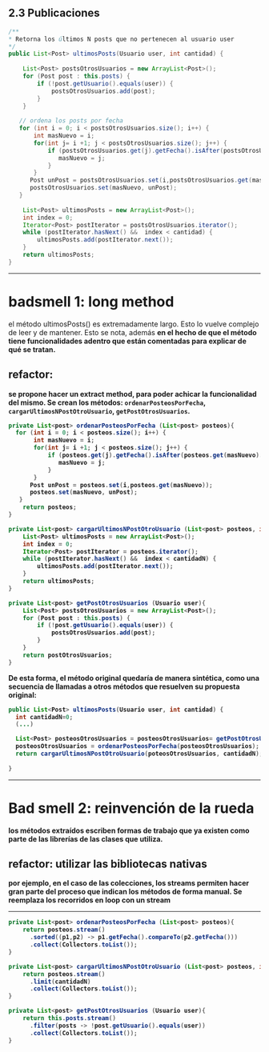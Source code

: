 ## 2.3 Publicaciones

```java
/**
* Retorna los últimos N posts que no pertenecen al usuario user
*/
public List<Post> ultimosPosts(Usuario user, int cantidad) {
        
    List<Post> postsOtrosUsuarios = new ArrayList<Post>();
    for (Post post : this.posts) {
        if (!post.getUsuario().equals(user)) {
            postsOtrosUsuarios.add(post);
        }
    }
        
   // ordena los posts por fecha
   for (int i = 0; i < postsOtrosUsuarios.size(); i++) {
       int masNuevo = i;
       for(int j= i +1; j < postsOtrosUsuarios.size(); j++) {
           if (postsOtrosUsuarios.get(j).getFecha().isAfter(postsOtrosUsuarios.get(masNuevo).getFecha())) {
              masNuevo = j;
           }    
       }
      Post unPost = postsOtrosUsuarios.set(i,postsOtrosUsuarios.get(masNuevo));
      postsOtrosUsuarios.set(masNuevo, unPost);    
   }
        
    List<Post> ultimosPosts = new ArrayList<Post>();
    int index = 0;
    Iterator<Post> postIterator = postsOtrosUsuarios.iterator();
    while (postIterator.hasNext() &&  index < cantidad) {
        ultimosPosts.add(postIterator.next());
    }
    return ultimosPosts;
}

```
---
# badsmell 1: long method
el método ultimosPosts() es extremadamente largo. Esto lo vuelve complejo de leer y de mantener. Esto se nota, además <b/>
en el hecho de que el método tiene funcionalidades adentro que están comentadas para explicar de qué se tratan.
## refactor: 
se propone hacer un extract method, para poder achicar la funcionalidad del mismo. Se crean los métodos: <b/>
`ordenarPosteosPorFecha`, `cargarUltimosNPostOtroUsuario`, `getPostOtrosUsuarios`.

```java
private List<post> ordenarPosteosPorFecha (List<post> posteos){
  for (int i = 0; i < posteos.size(); i++) {
       int masNuevo = i;
       for(int j= i +1; j < posteos.size(); j++) {
           if (posteos.get(j).getFecha().isAfter(posteos.get(masNuevo).getFecha())) {
              masNuevo = j;
           }    
       }
      Post unPost = posteos.set(i,posteos.get(masNuevo));
      posteos.set(masNuevo, unPost);    
   }
    return posteos;
}

private List<post> cargarUltimosNPostOtroUsuario (List<post> posteos, int cantidadN){
    List<Post> ultimosPosts = new ArrayList<Post>();
    int index = 0;
    Iterator<Post> postIterator = posteos.iterator();
    while (postIterator.hasNext() &&  index < cantidadN) {
        ultimosPosts.add(postIterator.next());
    }
    return ultimosPosts;
}

private List<post> getPostOtrosUsuarios (Usuario user){
    List<Post> postsOtrosUsuarios = new ArrayList<Post>();
    for (Post post : this.posts) {
        if (!post.getUsuario().equals(user)) {
            postsOtrosUsuarios.add(post);
        }
    }
    return postOtrosUsuarios;
}

```
De esta forma, el método original quedaría de manera sintética, como una secuencia de llamadas a otros métodos que resuelven <b/>
su propuesta original:

```java
public List<Post> ultimosPosts(Usuario user, int cantidad) {
  int cantidadN=0;
  (...)

  List<Post> posteosOtrosUsuarios = posteosOtrosUsuarios= getPostOtrosUsuarios(user);
  posteosOtrosUsuarios = ordenarPosteosPorFecha(posteosOtrosUsuarios);
  return cargarUltimosNPostOtroUsuario(poteosOtrosUsuarios, cantidadN);
  
}
```
---
# Bad smell 2: reinvención de la rueda
los métodos extraídos escriben formas de trabajo que ya existen como parte de las librerías de las clases que utiliza. 
## refactor: utilizar las bibliotecas nativas
por ejemplo, en el caso de las colecciones, los streams permiten hacer gran parte del proceso que indican los métodos <b/>
de forma manual. Se reemplaza los recorridos en loop con un stream

---

```java
private List<post> ordenarPosteosPorFecha (List<post> posteos){
    return posteos.stream()
      .sorted((p1,p2) -> p1.getFecha().compareTo(p2.getFecha()))
      .collect(Collectors.toList());
}

private List<post> cargarUltimosNPostOtroUsuario (List<post> posteos, int cantidadN){
    return posteos.stream()
      .limit(cantidadN)
      .collect(Collectors.toList());
}

private List<post> getPostOtrosUsuarios (Usuario user){
    return this.posts.stream()
      .filter(posts -> !post.getUsuario().equals(user))
      .collect(Collectors.toList());
}

```
